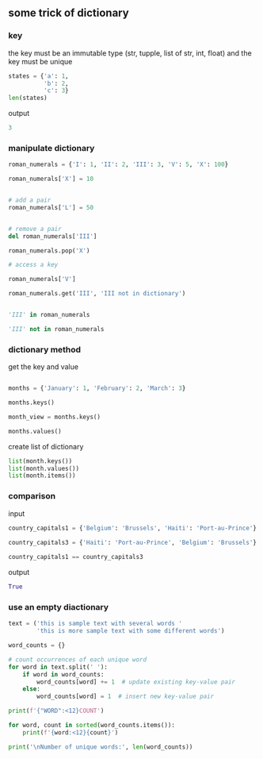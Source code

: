 ## some trick of dictionary

### key

the key must be an immutable type (str, tupple, list of str, int, float) and the key must be unique

```py
states = {'a': 1, 
          'b': 2,
          'c': 3}
len(states) 
```

output

```py
3
```

### manipulate dictionary

```py
roman_numerals = {'I': 1, 'II': 2, 'III': 3, 'V': 5, 'X': 100}

roman_numerals['X'] = 10


# add a pair
roman_numerals['L'] = 50


# remove a pair
del roman_numerals['III']

roman_numerals.pop('X')

# access a key

roman_numerals['V']

roman_numerals.get('III', 'III not in dictionary')


'III' in roman_numerals

'III' not in roman_numerals
```


### dictionary method
get the key and value
```py

months = {'January': 1, 'February': 2, 'March': 3}

months.keys() 

month_view = months.keys()

months.values()
```
create list of dictionary
```py
list(month.keys())
list(month.values())
list(month.items())
```

### comparison
input
```py
country_capitals1 = {'Belgium': 'Brussels', 'Haiti': 'Port-au-Prince'}
                        
country_capitals3 = {'Haiti': 'Port-au-Prince', 'Belgium': 'Brussels'}

country_capitals1 == country_capitals3
```   

output
```py
True
```

### use an empty diactionary
```py
text = ('this is sample text with several words '
        'this is more sample text with some different words')

word_counts = {}

# count occurrences of each unique word
for word in text.split(' '):
    if word in word_counts: 
        word_counts[word] += 1  # update existing key-value pair
    else:
        word_counts[word] = 1  # insert new key-value pair

print(f'{"WORD":<12}COUNT')

for word, count in sorted(word_counts.items()):
    print(f'{word:<12}{count}')

print('\nNumber of unique words:', len(word_counts))
```













